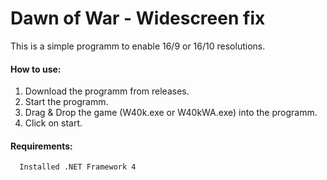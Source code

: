 # Dawn of War - Widescreen fix

This is a simple programm to enable 16/9 or 16/10 resolutions.

#### How to use:
1) Download the programm from releases.
2) Start the programm.
3) Drag & Drop the game (W40k.exe or W40kWA.exe) into the programm.
4) Click on start.


#### Requirements:
   
      Installed .NET Framework 4
